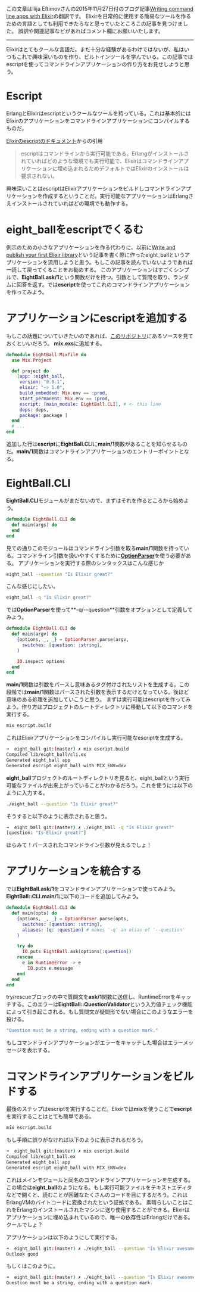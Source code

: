 この文章はIlija Eftimovさんの2015年11月27日付のブログ記事[Writing command line apps with Elixir](http://eftimov.net/writing-elixir-cli-apps/)の翻訳です。
Elixirを日常的に使用する簡易なツールを作るための言語としても利用できたらなと思っていたところこの記事を見つけました。
誤訳や関連記事などがあればコメント欄にお願いいたします。

---
Elixirはとてもクールな言語だ。まだ十分な経験があるわけではないが、私はいつもこれで興味深いものを作り、ビルトインツールを学んでいる。この記事ではescriptを使ってコマンドラインアプリケーションの作り方をお見せしようと思う。

# **Escript**
ErlangとElixirはescriptというクールなツールを持っている。これは基本的にはElixirのアプリケーションをコマンドラインアプリケーションにコンパイルするものだ。

[Elixirのescriptのドキュメント](http://elixir-lang.org/docs/master/mix/Mix.Tasks.Escript.Build.html)からの引用

> escriptはコマンドラインから実行可能である。Erlangがインストールされていればどのような環境でも実行可能で、Elixirはコマンドラインアプリケーションに埋め込まれるためデフォルトではElixirのインストールは要求されない。

興味深いことはescriptはElixirアプリケーションをビルドしコマンドラインアプリケーションを作成するということだ。実行可能なアプリケーションはErlangさえインストールされていればどの環境でも動作する。

# **eight_ball**を**escript**でくるむ
例示のための小さなアプリケーションを作る代わりに、以前に[Write and publish your first Elixir library](http://eftimov.net/writing-elixir-library/)という記事を書く際に作ったeight_ballというアプリケーションを流用しようと思う。もしこの記事を読んでいないようであれば一読して戻ってくることをお勧めする。
このアプリケーションはすごくシンプルで、**EightBall.ask/1**という関数だけを持つ。引数として質問を取り、ランダムに回答を返す。では**escript**を使ってこれのコマンドラインアプリケーションを作ってみよう。

# アプリケーションにescriptを追加する
もしこの話題についていきたいのであれば、[このリポジトリ](https://github.com/fteem/eight_ball)にあるソースを見ておくといいだろう。
**mix.exs**に追加する。

```ex
defmodule EightBall.Mixfile do
  use Mix.Project

  def project do
    [app: :eight_ball,
     version: "0.0.1",
     elixir: "~> 1.0",
     build_embedded: Mix.env == :prod,
     start_permanent: Mix.env == :prod,
     escript: [main_module: EightBall.CLI], # <- this line
     deps: deps,
     package: package ]
  end
  # ...
end
```

追加した行は**escript**に**EightBall.CLI**に**main/1**関数があることを知らせるものだ。**main/1**関数はコマンドラインアプリケーションのエントリーポイントとなる。

# **EightBall.CLI**
**EightBall.CLI**モジュールがまだないので、まずはそれを作るところから始めよう。

```ex
defmodule EightBall.CLI do
  def main(args) do
  end
end
```

見ての通りこのモジュールはコマンドライン引数を取る**main/1**関数を持っている。コマンドライン引数を扱いやすくするために[**OptionParser**](http://elixir-lang.org/docs/v1.0/elixir/OptionParser.html)を使う必要がある。
アプリケーションを実行する際のシンタックスはこんな感じか

```bash
eight_ball --question "Is Elixir great?"
```

こんな感じにしたい。

```bash
eight_ball -q "Is Elixir great?"
```

では**OptionParser**を使って**-q/--question**引数をオプションとして定義してみよう。

```ex
defmodule EightBall.CLI do
  def main(argv) do
    {options, _, _} = OptionParser.parse(argv, 
      switches: [question: :string],
    )

    IO.inspect options
  end
end
```

**main/1**関数は引数をパースし意味あるタグ付けされたリストを生成する。この段階では**main/1**関数はパースされた引数を表示するだけとなっている。後ほど意味のある処理を追加していこうと思う。
まずは実行可能はescriptを作ってみよう。作り方はプロジェクトのルートディレクトリに移動して以下のコマンドを実行する。

```bash
mix escript.build
```

これはElixirアプリケーションをコンパイルし実行可能なescriptを生成する。

```bash
➜  eight_ball git:(master) ✗ mix escript.build
Compiled lib/eight_ball/cli.ex
Generated eight_ball app
Generated escript eight_ball with MIX_ENV=dev
```

**eight_ball**プロジェクトのルートディレクトリを見ると、eight_ballという実行可能なファイルが出来上がっていることがわかるだろう。これを使うには以下のように入力する。

```bash
./eight_ball --question "Is Elixir great?"
```

そうすると以下のように表示されると思う。

```bash
➜  eight_ball git:(master) ✗ ./eight_ball -q "Is Elixir great?"
[question: "Is Elixir great?"]
```

ほらみて！パースされたコマンドライン引数が見えるでしょ！

# **アプリケーションを統合する**
では**EightBall.ask/1**をコマンドラインアプリケーションで使ってみよう。**EightBall::CLI.main/1**に以下のコードを追加してみよう。

```ex
defmodule EightBall.CLI do
  def main(opts) do
    {options, _, _} = OptionParser.parse(opts, 
      switches: [question: :string],
      aliases: [q: :question] # makes '-q' an alias of '--question'
    )

    try do
      IO.puts EightBall.ask(options[:question]) 
    rescue 
      e in RuntimeError -> e
        IO.puts e.message
    end
  end
end
```

try/rescueブロックの中で質問文を**ask/1**関数に送信し、RuntimeErrorをキャッチする。このエラーは**EightBall::QuestionValidator**という入力値チェック機能によって引き起こされる。もし質問文が疑問形でない場合にこのようなエラーを投げる。

```bash
"Question must be a string, ending with a question mark."
```

もしコマンドラインアプリケーションがエラーをキャッチした場合はエラーメッセージを表示する。

# コマンドラインアプリケーションをビルドする
最後のステップはescriptを実行することだ。Elixirでは**mix**を使うことで**escript**を実行することはとても簡単である。

```bash
mix escript.build
```

もし手順に誤りがなければ以下のように表示されるだろう。

```bash
➜  eight_ball git:(master) ✗ mix escript.build
Compiled lib/eight_ball.ex
Generated eight_ball app
Generated escript eight_ball with MIX_ENV=dev
```

これはメインモジュールと同名のコマンドラインアプリケーションを生成する。この場合は**eight_ball**のようになる。もし実行可能ファイルをテキストエディタなどで開くと、読むことが困難なたくさんのコードを目にするだろう。これはErlangVMのバイトコードに変換されたという証拠である。
素晴らしいことはこれをErlangのインストールされたマシンに送り使用することができる。Elixirはアプリケーションに埋め込まれているので、唯一の依存性はErlangだけである。クールでしょ？

アプリケーションは以下のようにして実行する。

```bash
➜  eight_ball git:(master) ✗ ./eight_ball --question "Is Elixir awesome?"
Outlook good
```

もしくはこのように。

```bash
➜  eight_ball git:(master) ✗ ./eight_ball --question "Is Elixir awesome"
Question must be a string, ending with a question mark.
```

